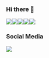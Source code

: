 ### Hi there 👋

![](https://api.iconify.design/vscode-icons/file-type-html.svg?color=%23149eca&width=32&height=32)![](https://api.iconify.design/vscode-icons/file-type-css.svg?color=%23149eca&width=32&height=32)![](https://api.iconify.design/mdi/language-javascript.svg?color=%23ffd60a&width=32&height=32)![](https://api.iconify.design/mdi/react.svg?color=%23149eca&width=32&height=32)![](https://api.iconify.design/devicon/csharp.svg?color=%23149eca&width=32&height=32)


### Social Media

![]([https://api.iconify.design/vscode-icons/file-type-html.svg?color=%23149eca&width=32&height=32](https://api.iconify.design/icon-park/twitter.svg?color=%23149eca&width=32&height=32))
